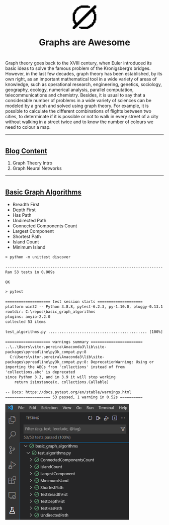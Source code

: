 <div align="center">
  <img width="80" src="../docs/assets/logo.png">
  <h1 style="margin-bottom:40px; margin-top:20px">Graphs are Awesome
</h1>
</div>

Graph theory goes back to the XVIII century, when Euler introduced its basic ideas to solve the famous problem of the Kronigsberg’s bridges. However, in the last few decades, graph theory has been established, by its own right, as an important mathematical tool in a wide variety of areas of knowledge, such as operational research, engineering, genetics, sociology, geography, ecology, numerical analysis, parallel computation, telecommunications and chemistry. Besides, it is usual to say that a considerable number of problems in a wide variety of sciences can be modeled by a graph and solved using graph theory. For example, it is possible to calculate the different combinations of flights between two cities, to determinate if it is possible or not to walk in every street of a city without walking in a street twice and to know the number of colours we need to colour a map.

---

<h2 style="margin-top:40px"><a href="../algorithms/README.md">Blog Content</a></h2>

1. Graph Theory Intro
2. Graph Neural Networks

---

<h2 style="margin-top:40px"><a href="../algorithms/README.md">Basic Graph Algorithms</a></h2>

* Breadth First
* Depth First
* Has Path
* Undirected Path
* Connected Components Count
* Largest Component
* Shortest Path
* Island Count
* Minimum Island



```
> python -m unittest discover

----------------------------------------------------------------------
Ran 53 tests in 0.009s

OK
```

```
> pytest

==================== test session starts ==================== 
platform win32 -- Python 3.8.8, pytest-6.2.3, py-1.10.0, pluggy-0.13.1
rootdir: C:\repos\basic_graph_algorithms
plugins: anyio-2.2.0
collected 53 items

test_algorithms.py ............................................ [100%] 

==================== warnings summary ======================= 
..\..\Users\vitor.pereira\Anaconda3\lib\site-packages\pyreadline\py3k_compat.py:8
  C:\Users\vitor.pereira\Anaconda3\lib\site-packages\pyreadline\py3k_compat.py:8: DeprecationWarning: Using or importing the ABCs from 'collections' instead of from 'collections.abc' is deprecated 
since Python 3.3, and in 3.9 it will stop working
    return isinstance(x, collections.Callable)

-- Docs: https://docs.pytest.org/en/stable/warnings.html
==================== 53 passed, 1 warning in 0.52s ==========
```

![](../docs/assets/tests.png)